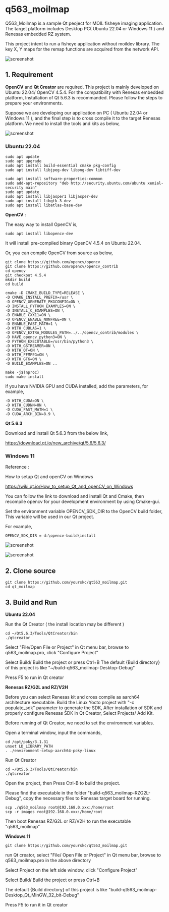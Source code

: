 # q563_moilmap

Q563_Moilmap is a sample Qt peoject for MOIL fisheye imaging application. The target platform includes Desktop PC( Ubuntu 22.04 or Windows 11 ) and Renesas embedded RZ system.


This project intent to run a fisheye application without moildev library. The key X, Y maps for the remap functions are acquired from the network API.

![screenshot](document/images/screen.png)

## 1. Requirement 

**OpenCV** and **Qt Creator** are required. This project is mainly developed on Ubuntu 22.04/ OpenCV 4.5.4. For the compatibility with Renesas embedded platform, Installation of Qt 5.6.3 is recommanded. Please follow the steps to prepare your environments. 

Suppose we are developing our application on PC ( Ubuntu 22.04 or Windows 11 ), and the final step is to cross compile it to the target Renesas platform. We need to install the tools and kits as below,

![screenshot](/document/images/Qt563_platform.png)

### Ubuntu 22.04

```
sudo apt update
sudo apt upgrade
sudo apt install build-essential cmake pkg-config
sudo apt install libjpeg-dev libpng-dev libtiff-dev

sudo apt install software-properties-common
sudo add-apt-repository "deb http://security.ubuntu.com/ubuntu xenial-security main"
sudo apt update
sudo apt install libjasper1 libjasper-dev
sudo apt install libgtk-3-dev
sudo apt install libatlas-base-dev 
```

**OpenCV** :

The easy way to install OpenCV is,
``` 
sudo apt install libopencv-dev
```
It will install pre-compiled binary OpenCV 4.5.4 on Ubuntu 22.04. 

Or, you can compile OpenCV from source as below, 

```
git clone https://github.com/opencv/opencv
git clone https://github.com/opencv/opencv_contrib
cd opencv
git checkout 4.5.4
mkdir build 
cd build

cmake -D CMAKE_BUILD_TYPE=RELEASE \
-D CMAKE_INSTALL_PREFIX=/usr \
-D OPENCV_GENERATE_PKGCONFIG=ON \
-D INSTALL_PYTHON_EXAMPLES=ON \
-D INSTALL_C_EXAMPLES=ON \
-D ENABLE_CXX11=ON \
-D OPENCV_ENABLE_NONFREE=ON \
-D ENABLE_FAST_MATH=1 \
-D WITH_CUBLAS=1 \
-D OPENCV_EXTRA_MODULES_PATH=../../opencv_contrib/modules \
-D HAVE_opencv_python3=ON \
-D PYTHON_EXECUTABLE=/usr/bin/python3 \
-D WITH_GSTREAMER=ON \
-D WITH_QT=ON \
-D WITH_FFMPEG=ON \
-D WITH_GTK=ON \
-D BUILD_EXAMPLES=ON ..

make -j$(nproc)
sudo make install

```
if you have NVIDIA GPU and CUDA installed, add the parameters, for example,

```
-D WITH_CUDA=ON \
-D WITH_CUDNN=ON \
-D CUDA_FAST_MATH=1 \
-D CUDA_ARCH_BIN=8.9 \
```

**Qt 5.6.3**

Download and install Qt 5.6.3 from the below link,

https://download.qt.io/new_archive/qt/5.6/5.6.3/


### Windows 11

Reference :

How to setup Qt and openCV on Windows

https://wiki.qt.io/How_to_setup_Qt_and_openCV_on_Windows
	
You can follow the link to download and install Qt and Cmake, then recompile opencv for your development
environment by using Cmake-gui.
	
Set the environment variable OPENCV_SDK_DIR to the OpenCV build folder, This variable will be used in our Qt project.

For example,
```	
OPENCV_SDK_DIR = d:\opencv-build\install 
```	

![screenshot](document/images/ws01.png)

![screenshot](document/images/ws02.png)

## 2. Clone source 

```
git clone https://github.com/yourskc/qt563_moilmap.git
cd qt_moilmap
```

## 3. Build and Run

**Ubuntu 22.04**

Run the Qt Creator ( the install location may be different )

```
cd ~/Qt5.6.3/Tools/QtCreator/bin
./qtcreator
```	

Select "File/Open File or Project" in Qt menu bar, browse to q563_moilmap.pro, click "Configure Project"

Select Build/ Build the project or press Ctrl+B
The default {Build directory} of this project is like "~/build-q563_moilmap-Desktop-Debug"

Press F5 to run in Qt creator

**Renesas RZ/G2L and RZ/V2H**

Before you can select Renesas kit and cross compile as aarch64 architecture executable. Build
the Linux Yocto project with "-c populate_sdk" parameter to generate the SDK, After installation of SDK and properly configure Renesas SDK in Qt Creator, Select Projects/ Add Kit. 

Before running of Qt Creator, we need to set the environment variables.

Open a terminal window, input the commands,

```
cd /opt/poky/3.1.31
unset LD_LIBRARY_PATH
. ./environment-setup-aarch64-poky-linux

```
Run Qt Creator

```
cd ~/Qt5.6.3/Tools/QtCreator/bin
./qtcreator
```

Open the project, then Press Ctrl-B to build the project.

Please find the executable in the folder "build-q563_moilmap-RZG2L-Debug", copy the necessary files to Renesas target board for running.

```
scp ./q563_moilmap root@192.168.0.xxx:/home/root
scp -r images root@192.168.0.xxx:/home/root
```

Then boot Renesas RZ/G2L or RZ/V2H to run the executable "q563_moilmap"

**Windows 11**

```
git clone https://github.com/yourskc/qt563_moilmap.git
```

run Qt creator, select "File/ Open File or Project" in Qt menu bar, browse to q563_moilmap.pro in the above directory
	
Select Project on the left side window, click "Configure Project"

Select Build/ Build the project or press Ctrl+B

The default {Build directory} of this project is like "build-qt563_moilmap-Desktop_Qt_MinGW_32_bit-Debug"

Press F5 to run it in Qt creator
	        
 








   



	
